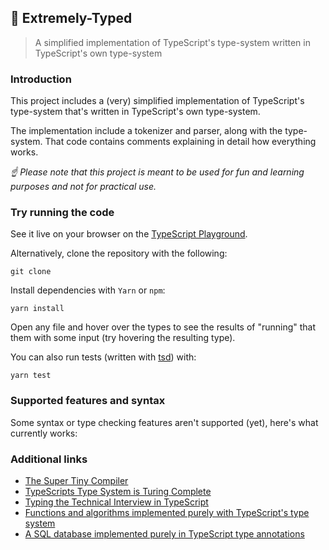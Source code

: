 ## 🐬 Extremely-Typed

> A simplified implementation of TypeScript's type-system written in TypeScript's own type-system

### Introduction

This project includes a (very) simplified implementation of TypeScript's type-system that's written in TypeScript's own type-system.

The implementation include a tokenizer and parser, along with the type-system. That code contains comments explaining in detail how everything works.

*☝ Please note that this project is meant to be used for fun and learning purposes and not for practical use.*

### Try running the code

See it live on your browser on the [TypeScript Playground]().

Alternatively, clone the repository with the following:

```
git clone
```

Install dependencies with `Yarn` or `npm`:

```
yarn install
```

Open any file and hover over the types to see the results of "running" that them with some input (try hovering the resulting type).

You can also run tests (written with [tsd]()) with:

```
yarn test
```

### Supported features and syntax

Some syntax or type checking features aren't supported (yet), here's what currently works:

### Additional links

- [The Super Tiny Compiler](https://github.com/jamiebuilds/the-super-tiny-compiler)
- [TypeScripts Type System is Turing Complete](https://github.com/microsoft/TypeScript/issues/14833)
- [Typing the Technical Interview in TypeScript](https://gal.hagever.com/posts/typing-the-technical-interview-in-typescript/)
- [Functions and algorithms implemented purely with TypeScript's type system](https://github.com/ronami/meta-typing)
- [A SQL database implemented purely in TypeScript type annotations](https://github.com/codemix/ts-sql)
